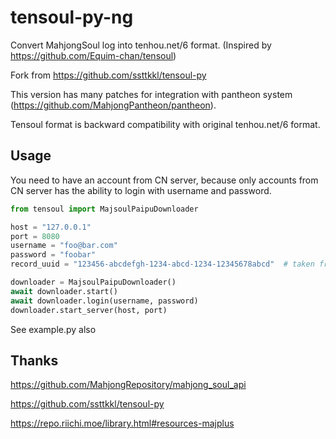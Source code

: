 # tensoul-py-ng

Convert MahjongSoul log into tenhou.net/6 format. (Inspired by https://github.com/Equim-chan/tensoul)

Fork from https://github.com/ssttkkl/tensoul-py

This version has many patches for integration with pantheon system (https://github.com/MahjongPantheon/pantheon).

Tensoul format is backward compatibility with original tenhou.net/6 format.

## Usage

You need to have an account from CN server, because only accounts from CN server has the ability to login with username and password.

```python
from tensoul import MajsoulPaipuDownloader

host = "127.0.0.1"
port = 8080
username = "foo@bar.com"
password = "foobar"
record_uuid = "123456-abcdefgh-1234-abcd-1234-12345678abcd"  # taken from majsoul log link: https://game.maj-soul.com/1/?paipu=<this_part>_a12345678

downloader = MajsoulPaipuDownloader()
await downloader.start()
await downloader.login(username, password)
downloader.start_server(host, port)
```

See example.py also

## Thanks

https://github.com/MahjongRepository/mahjong_soul_api

https://github.com/ssttkkl/tensoul-py

https://repo.riichi.moe/library.html#resources-majplus
